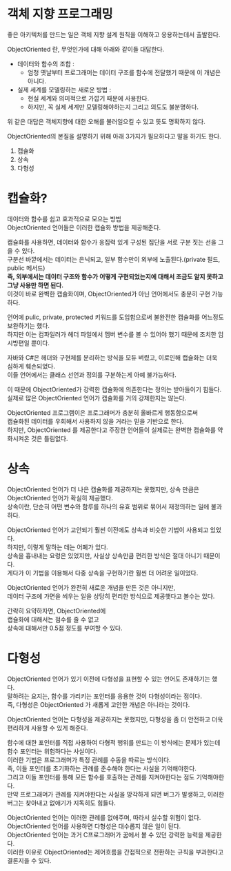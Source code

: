 # 객체 지향 프로그래밍 

좋은 아키텍처를 만드는 일은 객체 지향 설계 원칙을 이해하고 응용하는데서 출발한다.  

ObjectOriented 란, 무엇인가에 대해 아래와 같이들 대답한다.  

* 데이터와 함수의 조합 : 
     * 엄청 옛날부터 프로그래머는 데이터 구조를 함수에 전달했기 때문에 이 개념은 아니다.  
* 실제 세계를 모델링하는 새로운 방법 : 
     * 현실 세계와 의미적으로 가깝기 때문에 사용한다.    
     * 하지만, 꼭 실제 세계만 모델링해야하는지 그리고 의도도 불분명하다.  

위 같은 대답은 객체지향에 대한 오해를 불러일으킬 수 있고 뜻도 명확하지 않다.   

ObjectOriented의 본질을 설명하기 위해 아래 3가지가 필요하다고 말을 하기도 한다.   

1. 캡슐화 
2. 상속 
3. 다형성 

# 캡슐화? 

데이터와 함수를 쉽고 효과적으로 모으는 방법     
ObjectOriented 언어들은 이러한 캡슐화 방법을 제공해준다.    

캡슐화를 사용하면, 데이터와 함수가 응집력 있게 구성된 집단을 서로 구분 짓는 선을 그을 수 있다.       
구분선 바깥에서는 데이터는 은닉되고, 일부 함수만이 외부에 노출된다.(private 필드, public 메서드)       
**즉, 외부에서는 데이터 구조와 함수가 어떻게 구현되었는지에 대해서 조금도 알지 못하고 그냥 사용만 하면 된다.**    
이것이 바로 완벽한 캡슐화이며, ObjectOriented가 아닌 언어에서도 충분히 구현 가능하다.   

언어에 pulic, private, protected 키워드를 도입함으로써 불완전한 캡슐화를 어느정도 보완하기는 했다.    
하지만 이는 컴파일러가 헤더 파일에서 멤버 변수를 볼 수 있어야 했기 때문에 조치한 임시방편일 뿐이다.      

자바와 C#은 헤더와 구현체를 분리하는 방식을 모듀 벼렸고, 이로인해 캡슐화는 더욱 심하게 훼손되었다.     
이들 언어에서는 클래스 선언과 정의를 구분하는게 아예 불가능하다.    

이 때문에 ObjectOriented가 강력한 캡슐화에 의존한다는 정의는 받아들이기 힘들다.   
실제로 많은 ObjectOriented 언어가 캡슐화를 거의 강제한지는 않는다.   

ObjectOriented 프로그램이은 프로그래머가 충분히 올바르게 행동함으로써     
캡슐화된 데이터를 우회해서 사용하지 않을 거라는 믿을 기반으로 한다.  
하지만, ObjectOriented 를 제공한다고 주장한 언어들이 실제로는 완벽한 캡슐화를 약화시켜온 것은 틀림없다.   

# 상속 

ObjectOriented 언어가 더 나은 캡슐화를 제공하지는 못했지만, 상속 만큼은 ObjectOriented 언어가 확실히 제공했다.   
상속이란, 단순히 어떤 변수와 함루를 하나의 유효 범위로 묶어서 재정의하는 일에 불과하다.   
  
ObjectOriented 언어가 고안되기 훨씬 이전에도 상속과 비슷한 기법이 사용되고 있었다.     
하지만, 이렇게 말하는 데는 어폐가 있다.     
상속을 흉내내는 요렁은 있었지만, 사실상 상속만큼 편리한 방식은 절대 아니기 때문이다.     
게다가 이 기법을 이용해서 다중 상속을 구현하기란 훨씬 더 어려운 일이었다.      

ObjectOriented 언어가 완전히 새로운 개념을 만든 것은 아니지만,     
데이터 구조에 가면을 씌우는 일을 상당히 편리한 방식으로 제공햇다고 볼수는 있다.    

간략히 요약하자면, ObjectOriented에    
캡슐화에 대해서는 점수를 줄 수 없고       
상속에 대해서만 0.5점 정도를 부여할 수 있다.   

# 다형성 

ObjectOriented 언어가 있기 이전에 다형성을 표현할 수 있는 언어도 존재하기는 했다.       
말하려는 요지는, 함수를 가리키는 포인터를 응용한 것이 다형성이라는 점이다.         
즉, 다형성은 ObjectOriented 가 새롭게 고안한 개념은 아니라는 것이다.     
  
ObjectOriented 언어는 다형성을 제공하지는 못했지만, 다형성을 좀 더 안전하고 더욱 편리하게 사용할 수 있게 해준다.     
 
함수에 대한 포인터를 직접 사용하여 다형적 행위를 만드는 이 방식에는 문제가 있는데     
함수 포인터는 위험하다는 사실이다.        
이러한 기법은 프로그래머가 특정 관례를 수동을 따르는 방식이다.            
즉, 이들 포인터를 초기화하는 관례를 준수해야 한다는 사실을 기억해야한다.        
그리고 이들 포인터를 통해 모든 함수를 호출하는 관례를 지켜야한다는 점도 기억해야한다.      
만약 프로그래머가 관례를 지켜야한다는 사실을 망각하게 되면 버그가 발생하고, 이러한 버그는 찾아내고 없애기가 지독히도 힘들다.    
  
ObjectOriented 언어는 이러한 관례를 없애주며, 따라서 실수할 위험이 없다.       
ObjectOriented 언어를 사용하면 다형성은 대수롭지 않은 일이 된다.      
ObjectOriented 언어는 과거 C프로그래머가 꿈에서 볼 수 있던 강력한 능력을 제공한다.      
이러한 이유로 ObjectOriented는 제어흐름을 간접적으로 전환하는 규칙을 부과한다고 결론지을 수 있다.  


  









